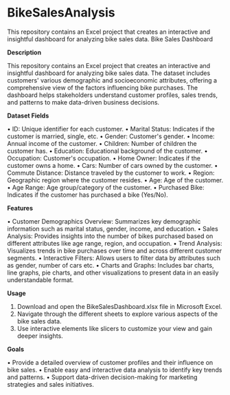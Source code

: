 # BikeSalesAnalysis

This repository contains an Excel project that creates an interactive and insightful dashboard for analyzing bike sales data. 
Bike Sales Dashboard

**Description**

  This repository contains an Excel project that creates an interactive and insightful dashboard for analyzing bike sales data. The dataset includes customers' various demographic and socioeconomic attributes, offering a comprehensive view of the factors influencing bike purchases. The dashboard helps stakeholders understand customer profiles, sales trends, and patterns to make data-driven business decisions.
  
**Dataset Fields**

•	ID: Unique identifier for each customer. 
•	Marital Status: Indicates if the customer is married, single, etc. 
•	Gender: Customer's gender. 
•	Income: Annual income of the customer.
•	Children: Number of children the customer has.
•	Education: Educational background of the customer.
•	Occupation: Customer's occupation.
•	Home Owner: Indicates if the customer owns a home.
•	Cars: Number of cars owned by the customer.
•	Commute Distance: Distance traveled by the customer to work.
•	Region: Geographic region where the customer resides.
•	Age: Age of the customer.
•	Age Range: Age group/category of the customer.
•	Purchased Bike: Indicates if the customer has purchased a bike (Yes/No).

**Features**

•	Customer Demographics Overview: Summarizes key demographic information such as marital status, gender, income, and education.
•	Sales Analysis: Provides insights into the number of bikes purchased based on different attributes like age range, region, and occupation.
•	Trend Analysis: Visualizes trends in bike purchases over time and across different customer segments.
•	Interactive Filters: Allows users to filter data by attributes such as gender, number of cars etc.
•	Charts and Graphs: Includes bar charts, line graphs, pie charts, and other visualizations to present data in an easily understandable format.

**Usage**

1.	Download and open the BikeSalesDashboard.xlsx file in Microsoft Excel.
2.	Navigate through the different sheets to explore various aspects of the bike sales data.
3.	Use interactive elements like slicers to customize your view and gain deeper insights.
   
**Goals**

•	Provide a detailed overview of customer profiles and their influence on bike sales.
•	Enable easy and interactive data analysis to identify key trends and patterns.
•	Support data-driven decision-making for marketing strategies and sales initiatives.

